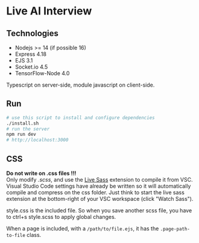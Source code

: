 # Live AI Interview

## Technologies

* Nodejs >= 14 (if possible 16)
* Express 4.18
* EJS 3.1
* Socket.io 4.5
* TensorFlow-Node 4.0

Typescript on server-side, module javascript on client-side.

## Run


```sh
# use this script to install and configure dependencies
./install.sh
# run the server
npm run dev
# http://localhost:3000
```

## CSS

**Do not write on .css files !!!**<br>
Only modify *.scss*, and use the [Live Sass](https://marketplace.visualstudio.com/items?itemName=glenn2223.live-sass) extension to compile it from VSC.<br>
Visual Studio Code settings have already be written so it will automatically compile and compress on the css folder. Just think to start the live sass extension at the bottom-right of your VSC workspace (click "Watch Sass").

style.css is the included file. So when you save another scss file, you have to ctrl+s style.scss to apply global changes.

When a page is included, with a `/path/to/file.ejs`, it has the `.page-path-to-file` class.